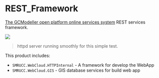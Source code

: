 # REST_Framework
[The GCModeller open platform online services system](http://services.gcmodeller.org) REST services framework.

![](https://raw.githubusercontent.com/xieguigang/REST_Framework/master/doc/2016-05-26%20(1).png)
> httpd server running smoothly for this simple test.

This product includes:

+ ``SMRUCC.WebCloud.HTTPInternal`` - A framework for develop the WebApp
+ ``SMRUCC.WebCloud.GIS`` - GIS database services for build web app
